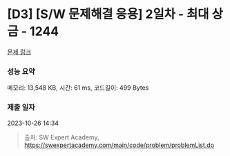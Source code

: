 # [D3] [S/W 문제해결 응용] 2일차 - 최대 상금 - 1244 

[문제 링크](https://swexpertacademy.com/main/code/problem/problemDetail.do?contestProbId=AV15Khn6AN0CFAYD) 

### 성능 요약

메모리: 13,548 KB, 시간: 61 ms, 코드길이: 499 Bytes

### 제출 일자

2023-10-26 14:34



> 출처: SW Expert Academy, https://swexpertacademy.com/main/code/problem/problemList.do